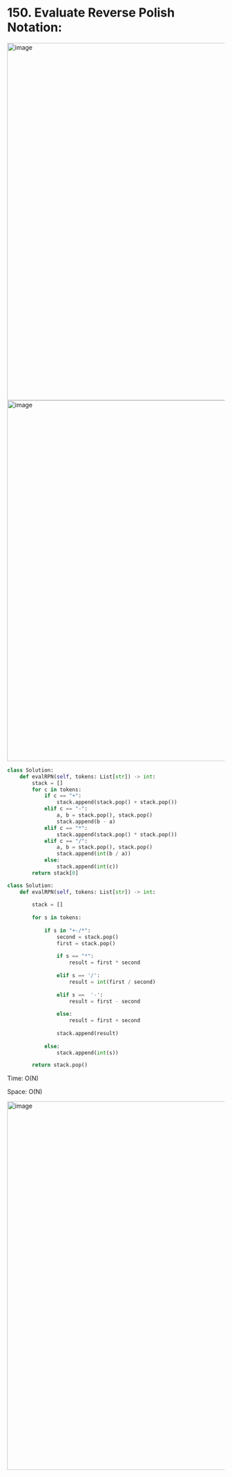 # 150. Evaluate Reverse Polish Notation:

<img width="827" alt="image" src="https://user-images.githubusercontent.com/35987583/173014237-ed3a2d7b-5034-4403-bf59-9c3060aafc91.png">
<img width="835" alt="image" src="https://user-images.githubusercontent.com/35987583/173014269-9972e417-e469-4d8b-a64a-1f35ba574846.png">


```python
class Solution:
    def evalRPN(self, tokens: List[str]) -> int:
        stack = []
        for c in tokens:
            if c == "+":
                stack.append(stack.pop() + stack.pop())
            elif c == "-":
                a, b = stack.pop(), stack.pop()
                stack.append(b - a)
            elif c == "*":
                stack.append(stack.pop() * stack.pop())
            elif c == "/":
                a, b = stack.pop(), stack.pop()
                stack.append(int(b / a))
            else:
                stack.append(int(c))
        return stack[0]
```

```python
class Solution:
    def evalRPN(self, tokens: List[str]) -> int:
        
        stack = []
        
        for s in tokens:   
            
            if s in "+-/*":
                second = stack.pop()
                first = stack.pop()
                
                if s == "*":
                    result = first * second
                    
                elif s == '/':
                    result = int(first / second)
                    
                elif s ==  '-':
                    result = first - second
                    
                else:
                    result = first + second
                
                stack.append(result)
                
            else:
                stack.append(int(s))

        return stack.pop()
```

Time: O(N)

Space: O(N)

<img width="853" alt="image" src="https://user-images.githubusercontent.com/35987583/173014497-41cd59fc-26e1-4d7d-bc79-ed5e7054d895.png">
